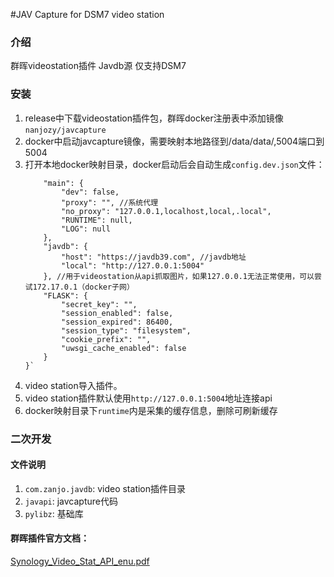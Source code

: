 #JAV Capture for DSM7 video station

### 介绍
群晖videostation插件 Javdb源 仅支持DSM7

### 安装
1. release中下载videostation插件包，群晖docker注册表中添加镜像`nanjozy/javcapture`
2. docker中启动javcapture镜像，需要映射本地路径到/data/data/,5004端口到5004
3. 打开本地docker映射目录，docker启动后会自动生成`config.dev.json`文件：
    ```{
        "main": {
            "dev": false,
            "proxy": "", //系统代理
            "no_proxy": "127.0.0.1,localhost,local,.local",
            "RUNTIME": null,
            "LOG": null
        },
        "javdb": {
            "host": "https://javdb39.com", //javdb地址
            "local": "http://127.0.0.1:5004"
        }, //用于videostation从api抓取图片，如果127.0.0.1无法正常使用，可以尝试172.17.0.1（docker子网）
        "FLASK": {
            "secret_key": "",
            "session_enabled": false,
            "session_expired": 86400,
            "session_type": "filesystem",
            "cookie_prefix": "",
            "uwsgi_cache_enabled": false
        }
    }`
4. video station导入插件。
5. video station插件默认使用`http://127.0.0.1:5004`地址连接api
6. docker映射目录下`runtime`内是采集的缓存信息，删除可刷新缓存

### 二次开发

#### 文件说明
1. `com.zanjo.javdb`: video station插件目录
2. `javapi`: javcapture代码
3. `pylibz`: 基础库

#### 群晖插件官方文档：
[Synology_Video_Stat_API_enu.pdf](https://download.synology.com/download/Document/Software/DeveloperGuide/Package/VideoStation/All/enu/Synology_Video_Station_API_enu.pdf)